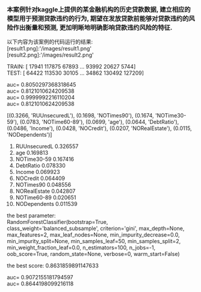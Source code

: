 ### 本案例针对kaggle上提供的某金融机构的历史贷款数据, 建立相应的模型用于预测贷款违约的行为, 期望在发放贷款前能够对贷款违约的风险作出衡量和预测, 更加明晰地明确影响贷款违约风险的特征.

以下内容为该案例的代码运行的结果:  
[result1.png]:'/images/result1.png'  
[result2.png]:'/images/result2.png'  


TRAIN: [ 17941 117875  67893 ...  93992  20627   5744]   
TEST: [ 64422 113530  30105 ...  34862 130492 127209]

auc= 0.8050297368318645  
auc= 0.8121010624209538  
auc= 0.9999992216110204  
auc= 0.8121010624209538  

[(0.3266, 'RUUnsecuredL'), (0.1698, 'NOTimes90'), (0.1674, 'NOTime30-59'), (0.0783, 'NOTime60-89'), (0.0699, 'age'), (0.0644, 'DebtRatio'), (0.0486, 'Income'), (0.0428, 'NOCredit'), (0.0207, 'NORealEstate'), (0.0115, 'NODependents')]

01) RUUnsecuredL                   0.326557  
02) age                            0.169813  
03) NOTime30-59                    0.167416  
04) DebtRatio                      0.078330  
05) Income                         0.069923  
06) NOCredit                       0.064409  
07) NOTimes90                      0.048556  
08) NORealEstate                   0.042807  
09) NOTime60-89                    0.020651  
10) NODependents                   0.011539  

the best parameter:  
RandomForestClassifier(bootstrap=True, class_weight='balanced_subsample',
                       criterion='gini', max_depth=None, max_features=2,
                       max_leaf_nodes=None, min_impurity_decrease=0.0,
                       min_impurity_split=None, min_samples_leaf=50,
                       min_samples_split=2, min_weight_fraction_leaf=0.0,
                       n_estimators=100, n_jobs=-1, oob_score=True,
                       random_state=None, verbose=0, warm_start=False)  
                       
the best score: 0.8631859891147633  

auc= 0.9072155181794597  
auc= 0.8644198099216118